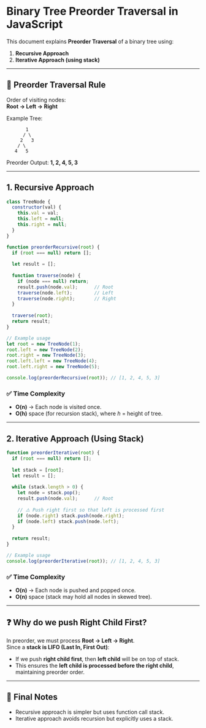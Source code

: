 # Binary Tree Preorder Traversal in JavaScript

This document explains **Preorder Traversal** of a binary tree using:

1. **Recursive Approach**
2. **Iterative Approach (using stack)**

---

## 🌳 Preorder Traversal Rule
Order of visiting nodes:  
**Root → Left → Right**

Example Tree:
```
       1
      / \
     2   3
    / \
   4   5
```

Preorder Output: **1, 2, 4, 5, 3**

---

## 1. Recursive Approach

```javascript
class TreeNode {
  constructor(val) {
    this.val = val;
    this.left = null;
    this.right = null;
  }
}

function preorderRecursive(root) {
  if (root === null) return [];
  
  let result = [];
  
  function traverse(node) {
    if (node === null) return;
    result.push(node.val);      // Root
    traverse(node.left);        // Left
    traverse(node.right);       // Right
  }
  
  traverse(root);
  return result;
}

// Example usage
let root = new TreeNode(1);
root.left = new TreeNode(2);
root.right = new TreeNode(3);
root.left.left = new TreeNode(4);
root.left.right = new TreeNode(5);

console.log(preorderRecursive(root)); // [1, 2, 4, 5, 3]
```

### ✅ Time Complexity
- **O(n)** → Each node is visited once.  
- **O(h)** space (for recursion stack), where *h* = height of tree.

---

## 2. Iterative Approach (Using Stack)

```javascript
function preorderIterative(root) {
  if (root === null) return [];
  
  let stack = [root];
  let result = [];
  
  while (stack.length > 0) {
    let node = stack.pop();
    result.push(node.val);      // Root
    
    // ⚠️ Push right first so that left is processed first
    if (node.right) stack.push(node.right);
    if (node.left) stack.push(node.left);
  }
  
  return result;
}

// Example usage
console.log(preorderIterative(root)); // [1, 2, 4, 5, 3]
```

### ✅ Time Complexity
- **O(n)** → Each node is pushed and popped once.  
- **O(n)** space (stack may hold all nodes in skewed tree).

---

## ❓ Why do we push **Right Child First**?
In preorder, we must process **Root → Left → Right**.  
Since a **stack is LIFO (Last In, First Out)**:
- If we push **right child first**, then **left child** will be on top of stack.  
- This ensures the **left child is processed before the right child**, maintaining preorder order.

---

## 📌 Final Notes
- Recursive approach is simpler but uses function call stack.  
- Iterative approach avoids recursion but explicitly uses a stack.  
